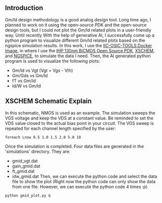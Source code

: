 ## Introduction
Gm/Id design methodology is a good analog design tool.  Long time ago, I planned to work on it using the open-source PDK and the open-source design tools, but I could not plot the Gm/Id related plots in a user-friendly way.  Until recently With the help of generative AI, I successfully come up a python program to visualize different Gm/Id related plots based on the ngspice simulation results.  In this work, I use the [IIC-OSIC-TOOLS Docker Image](https://github.com/iic-jku/IIC-OSIC-TOOLS), in where I use the [IHP 130nm BiCMOS Open Source PDK](https://ihp-open-pdk-docs.readthedocs.io/en/latest/), [XSCHEM](https://github.com/StefanSchippers/xschem), and [NGSPICE](https://ngspice.sourceforge.io/), to simulate the data I need.  Then, the AI generated python program is used to visualize the following plots:
- Gm/Id vs Vgt (Vgt = Vgs - Vth)
- Gm/Gds vs Gm/Id
- fT vs Gm/Id
- Id/W vs Gm/Id

## XSCHEM Schematic Explain
In this schematic, NMOS is used as an example.  The simulation sweeps the VGS voltage and keep the VDS at a constant value.  Be reminded to set the VDS value closed to the actual bias point in your circuit.  The VGS sweep is repeated for each channel length specified by the user:
```
foreach Lnow 0.5 1.0 1.5 2.0 5.0 10
```
Once the simulation is completed.  Four data files are generated in the 'simulations' directory.  They are:
- gmid_vgt.dat
- gain_gmid.dat
- ft_gmid.dat
- idw_gmid.dat
Then, we can execute the python code and select the data file to show the plot (Right now the python code can only show the data from one file.  However, we can execute the python code 4 times :p) 
```
python gmid_plot.py &
```



